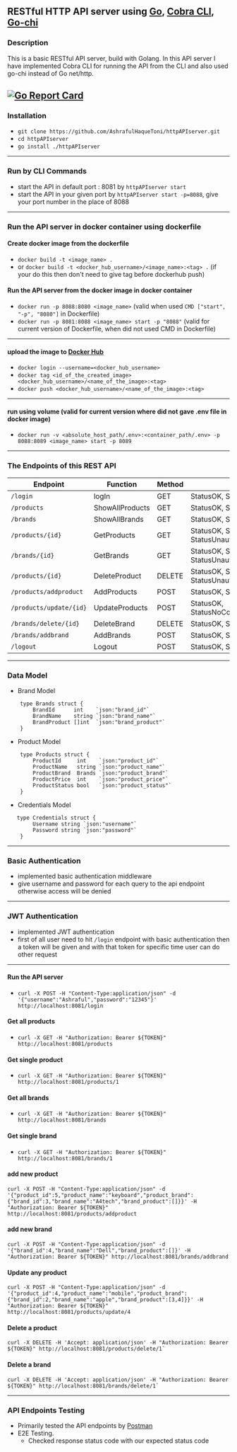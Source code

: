 ## RESTful HTTP API server using [Go](https://github.com/golang), [Cobra CLI](https://github.com/spf13/cobra), [Go-chi](https://github.com/go-chi/chi)

### Description

This is a basic RESTful API server, build with Golang. In this API server I have implemented Cobra CLI for running the API from the CLI and also used go-chi instead of Go net/http.


[![Go Report Card](https://goreportcard.com/badge/github.com/AshrafulHaqueToni/httpAPIserver)](https://goreportcard.com/report/github.com/AshrafulHaqueToni/httpAPIserver)
------------ 

### Installation

- `git clone https://github.com/AshrafulHaqueToni/httpAPIserver.git`
- `cd httpAPIserver`
- `go install ./httpAPIserver`

---------------

### Run by CLI Commands

- start the API in default port : 8081 by `httpAPIserver start`
- start the API in your given port by `httpAPIserver start -p=8088`, give your port number in the place of 8088

--------------

### Run the API server in docker container using dockerfile

#### Create docker image from the dockerfile

- `docker build -t <image_name> .`
- or `docker build -t <docker_hub_username>/<image_name>:<tag> .` (if your do this then don't need to give tag before dockerhub push)

#### Run the API server from the docker image in docker container

- `docker run -p 8088:8080 <image_name>` (valid when used `CMD ["start", "-p", "8080"]` in Dockerfile)
- `docker run -p 8081:8088 <image_name> start -p "8088"` (valid for current version of Dockerfile, when did not used CMD in Dockerfile)

--------------

#### upload the image to [Docker Hub](https://hub.docker.com/)

- `docker login --username=<docker_hub_username>`
- `docker tag <id_of_the_created_image> <docker_hub_username>/<name_of_the_image>:<tag>`
- `docker push <docker_hub_username>/<name_of_the_image>:<tag>`

--------------

#### run using volume (valid for current version where did not gave .env file in docker image)


- `docker run -v <absolute_host_path/.env>:<container_path/.env> -p 8088:8089 <image_name> start -p 8089`


--------------

### The Endpoints of this REST API

| Endpoint                | Function        | Method | StatusCode                                    | Authentication |
|-------------------------|-----------------|--------|-----------------------------------------------|----------------|
| `/login`                | logIn           | GET    | StatusOK, StatusUnauthorized                  | Basic          |
| `/products`             | ShowAllProducts | GET    | StatusOK, StatusUnauthorized                  | JWT            |
| `/brands`               | ShowAllBrands   | GET    | StatusOK, StatusUnauthorized                  | JWT            |
| `/products/{id}`        | GetProducts     | GET    | StatusOK, StatusNoContent, StatusUnauthorized | JWT            |
| `/brands/{id}`          | GetBrands       | GET    | StatusOK, StatusNoContent, StatusUnauthorized | JWT            |
| `/products/{id}`        | DeleteProduct   | DELETE | StatusOK, StatusNoContent, StatusUnauthorized | JWT            |
| `/products/addproduct`  | AddProducts     | POST   | StatusOK, StatusUnauthorized                  | JWT            |
| `/products/update/{id}` | UpdateProducts  | POST   | StatusOK, StatusNoContent,StatusUnauthorized  | JWT            |
| `/brands/delete/{id}`   | DeleteBrand     | DELETE | StatusOK, StatusUnauthorized                  | JWT            |
| `/brands/addbrand`      | AddBrands       | POST   | StatusOK, StatusUnauthorized                  | JWT            |
| `/logout`               | Logout          | POST   | StatusOK, StatusUnauthorized                  | JWT            |

----------------

### Data Model

* Brand Model
```
    type Brands struct {
        BrandId      int    `json:"brand_id"`
        BrandName    string `json:"brand_name"`
        BrandProduct []int  `json:"brand_product"`
    }
```

* Product Model
```
    type Products struct {
        ProductId     int    `json:"product_id"`
        ProductName   string `json:"product_name"`
        ProductBrand  Brands `json:"product_brand"`
        ProductPrice  int    `json:"product_price"`
        ProductStatus bool   `json:"product_status"`
    }

```

* Credentials Model
```
   type Credentials struct {
        Username string `json:"username"`
        Password string `json:"password"`
    }

```

----------------

### Basic Authentication

- implemented basic authentication middleware
- give username and password for each query to the api endpoint otherwise access will be denied

----------------

### JWT Authentication

- implemented JWT authentication
- first of all user need to hit `/login` endpoint with basic authentication then a token will be given and with that token for specific time user can do other request
----------------

#### Run the API server

- `curl -X POST -H "Content-Type:application/json" -d '{"username":"Ashraful","password":"12345"}' http://localhost:8081/login`

#### Get all products

- `curl -X GET -H "Authorization: Bearer ${TOKEN}" http://localhost:8081/products`

#### Get single product

- `curl -X GET -H "Authorization: Bearer ${TOKEN}" http://localhost:8081/products/1`

#### Get all brands

- `curl -X GET -H "Authorization: Bearer ${TOKEN}" http://localhost:8081/brands`

#### Get single brand

- `curl -X GET -H "Authorization: Bearer ${TOKEN}" http://localhost:8081/brands/1`

#### add new product

```
curl -X POST -H "Content-Type:application/json" -d '{"product_id":5,"product_name":"keyboard","product_brand":{"brand_id":3,"brand_name":"A4tech","brand_product":[]}}' -H "Authorization: Bearer ${TOKEN}" http://localhost:8081/products/addproduct
```

#### add new brand

```
curl -X POST -H "Content-Type:application/json" -d '{"brand_id":4,"brand_name":"Dell","brand_product":[]}' -H "Authorization: Bearer ${TOKEN}" http://localhost:8081/brands/addbrand
```

#### Update any product

```
curl -X POST -H "Content-Type:application/json" -d '{"product_id":4,"product_name":"mobile","product_brand":{"brand_id":2,"brand_name":"apple","brand_product":[3,4]}}' -H "Authorization: Bearer ${TOKEN}" http://localhost:8081/products/update/4
```

#### Delete a product
```
curl -X DELETE -H 'Accept: application/json' -H "Authorization: Bearer ${TOKEN}" http://localhost:8081/products/delete/1`
```

#### Delete a brand
```
curl -X DELETE -H 'Accept: application/json' -H "Authorization: Bearer ${TOKEN}" http://localhost:8081/brands/delete/1`
```


----------------

### API Endpoints Testing

- Primarily tested the API endpoints by [Postman](https://github.com/postmanlabs)
- E2E Testing.
    - Checked response status code with our expected status code
